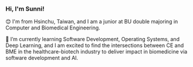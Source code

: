 ### Hi, I'm Sunni!
:blush: I'm from Hsinchu, Taiwan, and I am a junior at BU double majoring in Computer and Biomedical Engineering.

🌱 I’m currently learning Software Development, Operating Systems, and Deep Learning, and I am excited to find the intersections between CE and BME in the healthcare-biotech industry to deliver impact in biomedicine via software development and AI.

<!--
**sunni426/sunni426** is a ✨ _special_ ✨ repository because its `README.md` (this file) appears on your GitHub profile.

Here are some ideas to get you started:

- 🔭 I’m currently working on ...
- 🌱 I’m currently learning ...
- 👯 I’m looking to collaborate on ...
- 🤔 I’m looking for help with ...
- 💬 Ask me about ...
- 📫 How to reach me: ...
- 😄 Pronouns: ...
- ⚡ Fun fact: ...
-->
